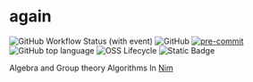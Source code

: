 
# again

![GitHub Workflow Status (with event)](https://img.shields.io/github/actions/workflow/status/tom65536/again/pre-commit.yml)
![GitHub](https://img.shields.io/github/license/tom65536/again)
[![pre-commit](https://img.shields.io/badge/pre--commit-enabled-brightgreen?logo=pre-commit)](https://github.com/pre-commit/pre-commit)
![GitHub top language](https://img.shields.io/github/languages/top/tom65536/again)
![OSS Lifecycle](https://img.shields.io/osslifecycle/tom65536/again)
![Static Badge](https://img.shields.io/badge/nim-nim?logo=nim)

Algebra and Group theory Algorithms In [Nim](https://nim-lang.org/)
